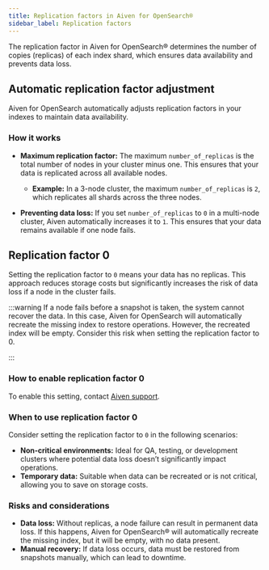 ```yaml
---
title: Replication factors in Aiven for OpenSearch®
sidebar_label: Replication factors
---
```


The replication factor in Aiven for OpenSearch® determines the number of copies (replicas) of each index shard, which ensures data availability and prevents data loss.

## Automatic replication factor adjustment

Aiven for OpenSearch automatically adjusts replication factors in your indexes
to maintain data availability.

### How it works

- **Maximum replication factor:** The maximum `number_of_replicas` is the total number
  of nodes in your cluster minus one. This ensures that your data is replicated across
  all available nodes.
  - **Example:** In a 3-node cluster, the maximum `number_of_replicas` is `2`, which
    replicates all shards across the three nodes.

- **Preventing data loss:** If you set `number_of_replicas` to `0` in a multi-node
  cluster, Aiven automatically increases it to `1`. This ensures that your data remains
  available if one node fails.

## Replication factor 0

Setting the replication factor to `0` means your data has no replicas. This approach
reduces storage costs but significantly increases the risk of data loss if a node in
the cluster fails.

:::warning
If a node fails before a snapshot is taken, the system cannot recover the data.
In this case, Aiven for OpenSearch will automatically recreate the missing index to
restore operations. However, the recreated index will be empty. Consider this risk when
setting the replication factor to 0.

:::

### How to enable replication factor 0

To enable this setting, contact [Aiven support](mailto:support@aiven.io).

### When to use replication factor 0

Consider setting the replication factor to `0` in the following scenarios:

- **Non-critical environments:** Ideal for QA, testing, or development clusters where
  potential data loss doesn’t significantly impact operations.
- **Temporary data:** Suitable when data can be recreated or is not critical, allowing
  you to save on storage costs.

### Risks and considerations

- **Data loss:** Without replicas, a node failure can result in permanent data loss. If
  this happens, Aiven for OpenSearch® will automatically recreate the missing index, but
  it will be empty, with no data present.
- **Manual recovery:** If data loss occurs, data must be restored from snapshots
  manually, which can lead to downtime.
